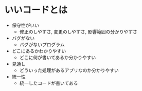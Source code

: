 # いいコードとは

- 保守性がいい
  - 修正のしやすさ, 変更のしやすさ, 影響範囲の分かりやすさ
- バグがない
  - バグがないプログラム
- どこにあるかわかりやすい
  - どこに何が書いてあるか分かりやすい
- 見通し
  - どういった処理があるアプリなのか分かりやすい
- 統一性
  - 統一したコードが書いてある
